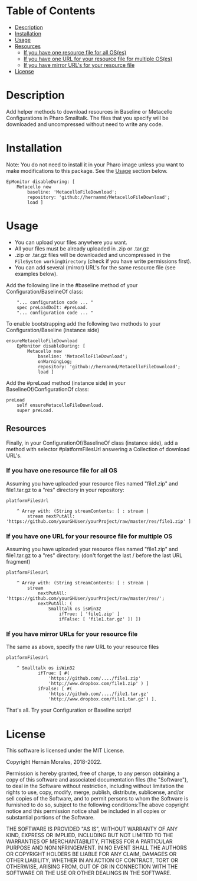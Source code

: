 # Table of Contents

- [Description](#description)
- [Installation](#installation)
- [Usage](#usage)
- [Resources](#resources)
  - [If you have one resource file for all OS(es)](#if-you-have-one-resource-file-for-all-os)
  - [If you have one URL for your resource file for multiple OS(es)](#if-you-have-one-url-for-your-resource-file-for-multiple-os)
  - [If you have mirror URL's for your resource file](#if-you-have-mirror-urls-for-your-resource-file)
- [License](#license)

# Description

Add helper methods to download resources in Baseline or Metacello Configurations in Pharo Smalltalk. The files that you specify will be downloaded and uncompressed without need to write any code.

# Installation

Note: You do not need to install it in your Pharo image unless you want to make modifications to this package. See the [Usage](#usage) section below.

```smalltalk
EpMonitor disableDuring: [ 
	Metacello new
		baseline: 'MetacelloFileDownload';
		repository: 'github://hernanmd/MetacelloFileDownload';
		load ]
```

# Usage

- You can upload your files anywhere you want.
- All your files must be already uploaded in .zip or .tar.gz
- .zip or .tar.gz files will be downloaded and uncompressed in the ```FileSystem workingDirectory``` (check if you have write permissions first).
- You can add several (mirror) URL's for the same resource file (see examples below).

Add the following line in the #baseline method of your Configuration/BaselineOf class:

```smalltalk
	"... configuration code ... "
	spec preLoadDoIt: #preLoad.
	"... configuration code ... "
```

To enable bootstrapping add the following two methods to your Configuration/Baseline (instance side)

```smalltalk
ensureMetacelloFileDownload
	EpMonitor disableDuring: [
		Metacello new
			baseline: 'MetacelloFileDownload';
			onWarningLog;
			repository: 'github://hernanmd/MetacelloFileDownload';
			load ]
```

Add the #preLoad method (instance side) in your BaselineOf/ConfigurationOf class:

```smalltalk
preLoad
    self ensureMetacelloFileDownload.
    super preLoad.
```

## Resources

Finally, in your ConfigurationOf/BaselineOf class (instance side), add a method with selector #platformFilesUrl answering a Collection of download URL's. 

### If you have one resource file for all OS

 Assuming you have uploaded your resource files named "file1.zip" and file1.tar.gz to a "res" directory in your repository:
 
```smalltalk
platformFilesUrl

	^ Array with: (String streamContents: [ : stream |		
		stream nextPutAll: 'https://github.com/yourGHUser/yourProject/raw/master/res/file1.zip' ]
```

### If you have one URL for your resource file for multiple OS
 
 Assuming you have uploaded your resource files named "file1.zip" and file1.tar.gz to a "res" directory:
 (don't forget the last / before the last URL fragment)

```smalltalk
platformFilesUrl

	^ Array with: (String streamContents: [ : stream |		
		stream 			
			nextPutAll: 'https://github.com/yourGHUser/yourProject/raw/master/res/';
			nextPutAll: (
				Smalltalk os isWin32 					
					ifTrue: [ 'file1.zip' ]
					ifFalse: [ 'file1.tar.gz' ]) ])
```


### If you have mirror URLs for your resource file

The same as above, specify the raw URL to your resource files

```smalltalk
platformFilesUrl

	^ Smalltalk os isWin32 		
			ifTrue: [ #(
				'https://github.com/..../file1.zip'
				'http://www.dropbox.com/file1.zip' ) ]
			ifFalse: [ #(
				'https://github.com/..../file1.tar.gz'
				'http://www.dropbox.com/file1.tar.gz') ].
```

That's all. Try your Configuration or Baseline script!

# License

This software is licensed under the MIT License.

Copyright Hernán Morales, 2018-2022.

Permission is hereby granted, free of charge, to any person obtaining a copy of this software and associated documentation files (the "Software"), to deal in the Software without restriction, including without limitation the rights to use, copy, modify, merge, publish, distribute, sublicense, and/or sell copies of the Software, and to permit persons to whom the Software is furnished to do so, subject to the following conditions:The above copyright notice and this permission notice shall be included in all copies or substantial portions of the Software.

THE SOFTWARE IS PROVIDED "AS IS", WITHOUT WARRANTY OF ANY KIND, EXPRESS OR IMPLIED, INCLUDING BUT NOT LIMITED TO THE WARRANTIES OF MERCHANTABILITY, FITNESS FOR A PARTICULAR PURPOSE AND NONINFRINGEMENT. IN NO EVENT SHALL THE AUTHORS OR COPYRIGHT HOLDERS BE LIABLE FOR ANY CLAIM, DAMAGES OR OTHER LIABILITY, WHETHER IN AN ACTION OF CONTRACT, TORT OR OTHERWISE, ARISING FROM, OUT OF OR IN CONNECTION WITH THE SOFTWARE OR THE USE OR OTHER DEALINGS IN THE SOFTWARE.
